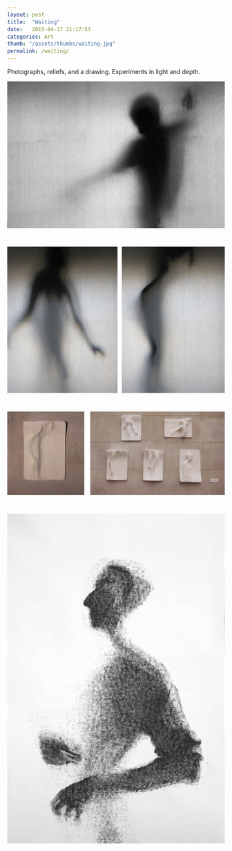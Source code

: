 ```yaml
---
layout: post
title:  "Waiting"
date:   2015-04-17 21:17:53
categories: Art
thumb: "/assets/thumbs/waiting.jpg"
permalink: /waiting/
---
```


<p>Photographs, reliefs, and a drawing. Experiments in light and depth.</p>

<img style="margin-bottom:40px;" src="/assets/projects/waiting/01.jpg" alt="Receipt with She Sentence"  >
<img style="margin-bottom:40px;" src="/assets/projects/waiting/02.jpg" alt="Receipt with She Sentence" >
<img style="margin-bottom:40px;" src="/assets/projects/waiting/03.jpg" alt="Receipt with She Sentence" >
<img style="margin-bottom:40px;" src="/assets/projects/waiting/04.jpg" alt="Big Red Gallery" >


